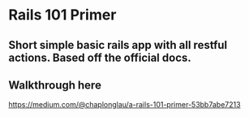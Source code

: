 # Rails 101 Primer

## Short simple basic rails app with all restful actions. Based off the official docs. 

## Walkthrough here
https://medium.com/@chaplonglau/a-rails-101-primer-53bb7abe7213